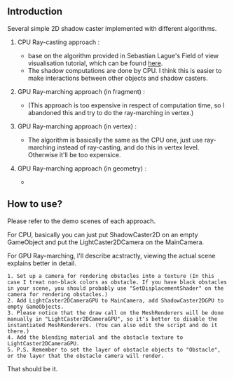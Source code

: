 ## Introduction

Several simple 2D shadow caster implemented with different algorithms.

1. CPU Ray-casting approach : 
   * base on the algorithm provided in Sebastian Lague's Field of view visualisation tutorial, which can be found [here](https://www.youtube.com/watch?v=rQG9aUWarwE).
   * The shadow computations are done by CPU. I think this is easier to make interactions between other objects and shadow casters.

2. GPU Ray-marching approach (in fragment) :
   * (This approach is too expensive in respect of computation time, so I abandoned this and try to do the ray-marching in vertex.)

3. GPU Ray-marching approach (in vertex) :
   * The algorithm is basically the same as the CPU one, just use ray-marching instead of ray-casting, and do this in vertex level. Otherwise it'll be too expensice.
  
4. GPU Ray-marching approach (in geometry) :
   * <To Be Implemented>

## How to use?

Please refer to the demo scenes of each approach.

For CPU, basically you can just put ShadowCaster2D on an empty GameObject and put the LightCaster2DCamera on the MainCamera.

For GPU Ray-marching, I'll describe acstractly, viewing the actual scene explains better in detail.

    1. Set up a camera for rendering obstacles into a texture (In this case I treat non-black colors as obstacle. If you have black obstacles in your scene, you should probably use "SetDisplacementShader" on the camera for rendering obstacles.)
    2. Add LightCaster2DCameraGPU to MainCamera, add ShadowCaster2DGPU to empty GameObjects.
    3. Please notice that the draw call on the MeshRenderers will be done manually in "LightCaster2DCameraGPU", so it's better to disable the instantiated MeshRenderers. (You can also edit the script and do it there.)
    4. Add the blending material and the obstacle texture to LightCaster2DCameraGPU.
    5. P.S. Remember to set the layer of obstacle objects to "Obstacle", or the layer that the obstacle camera will render.

That should be it.
